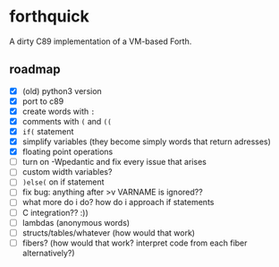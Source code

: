 # forthquick

A dirty C89 implementation of a VM-based Forth.

## roadmap

- [x] (old) python3 version
- [x] port to c89
- [x] create words with `:`
- [x] comments with `(` and `((`
- [x] `if(` statement
- [x] simplify variables (they become simply words that return adresses)
- [x] floating point operations
- [ ] turn on -Wpedantic and fix every issue that arises
- [ ] custom width variables?
- [ ] `)else(` on if statement
- [ ] fix bug: anything after >v VARNAME is ignored??
- [ ] what more do i do? how do i approach if statements
- [ ] C integration?? :))
- [ ] lambdas (anonymous words)
- [ ] structs/tables/whatever (how would that work)
- [ ] fibers? (how would that work? interpret code from each fiber alternatively?)
